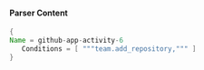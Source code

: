 #### Parser Content
```Java
{
Name = github-app-activity-6
   Conditions = [ """team.add_repository,""" ]
}
```